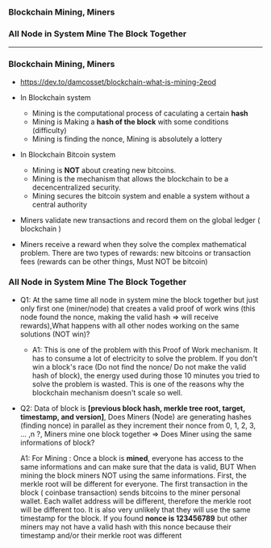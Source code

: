 ### Blockchain Mining, Miners
### All Node in System Mine The Block Together

-------------------------------------------------

### Blockchain Mining, Miners

* https://dev.to/damcosset/blockchain-what-is-mining-2eod

* In Blockchain system
  * Mining is the computational process of caculating a certain **hash**
  * Mining is Making a **hash of the block** with some conditions (difficulty)
  * Mining is finding the nonce, Mining is absolutely a lottery

* In Blockchain Bitcoin system
  * Mining is **NOT** about creating new bitcoins. 
  * Mining is the mechanism that allows the blockchain to be a decencentralized security. 
  * Mining secures the bitcoin system and enable a system without a central authority
  
* Miners validate new transactions and record them on the global ledger ( blockchain )
* Miners receive a reward when they solve the complex mathematical problem. There are two types of rewards: new bitcoins or transaction fees (rewards can be other things, Must NOT be bitcoin)



### All Node in System Mine The Block Together
* Q1: At the same time all node in system mine the block together but just only first one (miner/node) that creates a valid proof of work wins (this node found the nonce, making the valid hash => will receive rewards),What happens with all other nodes working on the same solutions (NOT win)?
  
  * A1: This is one of the problem with this Proof of Work mechanism. It has to consume a lot of electricity to solve the problem. If you don't win a block's race (Do not find the nonce/ Do not make the valid hash of block), the energy used during those 10 minutes you tried to solve the problem is wasted. This is one of the reasons why the blockchain mechanism doesn't scale so well.


* Q2: Data of block is **[previous block hash, merkle tree root, target, timestamp, and version]**, Does Miners (Node) are generating hashes (finding nonce) in parallel as they increment their nonce from 0, 1, 2, 3, ... ,n ?, Miners mine one block together => Does Miner using the same informations of block?
  
  A1: For Mining : Once a block is **mined**, everyone has access to the same informations and can make sure that the data is valid, BUT When mining the block miners NOT using the same informations. First, the merkle root will be different for everyone. The first transaction in the block ( coinbase transaction) sends bitcoins to the miner personal wallet. Each wallet address will be different, therefore the merkle root will be different too. It is also very unlikely that they will use the same timestamp for the block. If you found **nonce is 123456789** but other miners may not have a valid hash with this nonce because their timestamp and/or their merkle root was different
